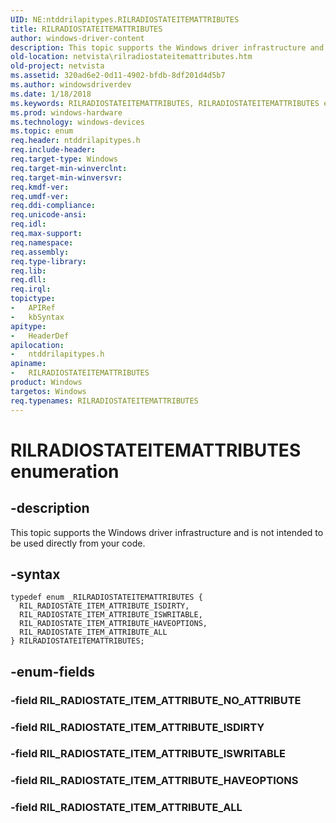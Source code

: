 ```yaml
---
UID: NE:ntddrilapitypes.RILRADIOSTATEITEMATTRIBUTES
title: RILRADIOSTATEITEMATTRIBUTES
author: windows-driver-content
description: This topic supports the Windows driver infrastructure and is not intended to be used directly from your code.
old-location: netvista\rilradiostateitemattributes.htm
old-project: netvista
ms.assetid: 320ad6e2-0d11-4902-bfdb-8df201d4d5b7
ms.author: windowsdriverdev
ms.date: 1/18/2018
ms.keywords: RILRADIOSTATEITEMATTRIBUTES, RILRADIOSTATEITEMATTRIBUTES enumeration [Network Drivers Starting with Windows Vista], ntddrilapitypes/RIL_RADIOSTATE_ITEM_ATTRIBUTE_HAVEOPTIONS, ntddrilapitypes/RIL_RADIOSTATE_ITEM_ATTRIBUTE_ALL, ntddrilapitypes/RIL_RADIOSTATE_ITEM_ATTRIBUTE_ISDIRTY, ntddrilapitypes/RILRADIOSTATEITEMATTRIBUTES, RIL_RADIOSTATE_ITEM_ATTRIBUTE_HAVEOPTIONS, RIL_RADIOSTATE_ITEM_ATTRIBUTE_ISWRITABLE, RIL_RADIOSTATE_ITEM_ATTRIBUTE_ALL, ntddrilapitypes/RIL_RADIOSTATE_ITEM_ATTRIBUTE_ISWRITABLE, RIL_RADIOSTATE_ITEM_ATTRIBUTE_ISDIRTY, netvista.rilradiostateitemattributes
ms.prod: windows-hardware
ms.technology: windows-devices
ms.topic: enum
req.header: ntddrilapitypes.h
req.include-header: 
req.target-type: Windows
req.target-min-winverclnt: 
req.target-min-winversvr: 
req.kmdf-ver: 
req.umdf-ver: 
req.ddi-compliance: 
req.unicode-ansi: 
req.idl: 
req.max-support: 
req.namespace: 
req.assembly: 
req.type-library: 
req.lib: 
req.dll: 
req.irql: 
topictype:
-	APIRef
-	kbSyntax
apitype:
-	HeaderDef
apilocation:
-	ntddrilapitypes.h
apiname:
-	RILRADIOSTATEITEMATTRIBUTES
product: Windows
targetos: Windows
req.typenames: RILRADIOSTATEITEMATTRIBUTES
---
```


# RILRADIOSTATEITEMATTRIBUTES enumeration


## -description


This topic supports the Windows driver infrastructure and is not intended to be used directly from your code.


## -syntax


````
typedef enum _RILRADIOSTATEITEMATTRIBUTES { 
  RIL_RADIOSTATE_ITEM_ATTRIBUTE_ISDIRTY,
  RIL_RADIOSTATE_ITEM_ATTRIBUTE_ISWRITABLE,
  RIL_RADIOSTATE_ITEM_ATTRIBUTE_HAVEOPTIONS,
  RIL_RADIOSTATE_ITEM_ATTRIBUTE_ALL
} RILRADIOSTATEITEMATTRIBUTES;
````


## -enum-fields




### -field RIL_RADIOSTATE_ITEM_ATTRIBUTE_NO_ATTRIBUTE



### -field RIL_RADIOSTATE_ITEM_ATTRIBUTE_ISDIRTY



### -field RIL_RADIOSTATE_ITEM_ATTRIBUTE_ISWRITABLE



### -field RIL_RADIOSTATE_ITEM_ATTRIBUTE_HAVEOPTIONS



### -field RIL_RADIOSTATE_ITEM_ATTRIBUTE_ALL


